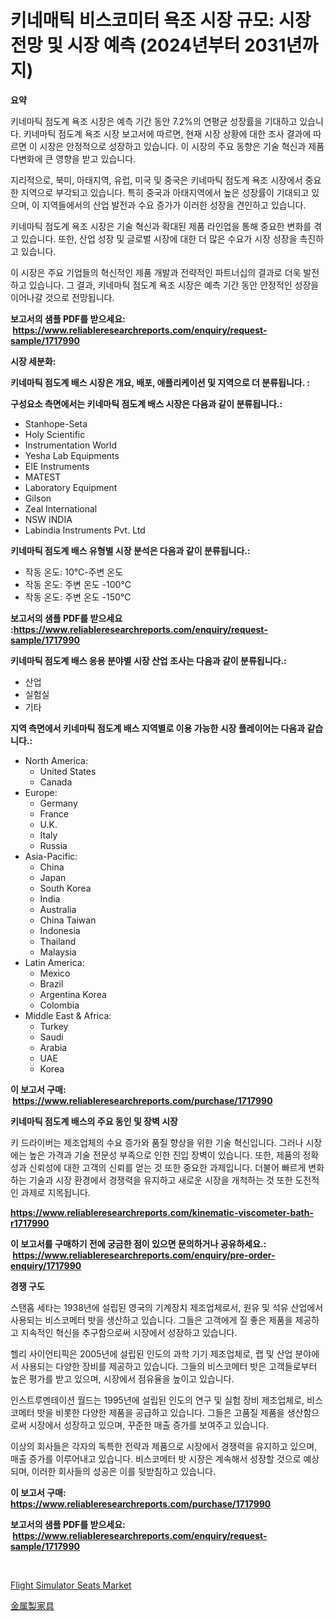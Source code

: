 <p><h1>키네매틱 비스코미터 욕조 시장 규모: 시장 전망 및 시장 예측 (2024년부터 2031년까지)</h1></p><p><strong>요약</strong></p>
<p><p>키네마틱 점도계 욕조 시장은 예측 기간 동안 7.2%의 연평균 성장률을 기대하고 있습니다. 키네마틱 점도계 욕조 시장 보고서에 따르면, 현재 시장 상황에 대한 조사 결과에 따르면 이 시장은 안정적으로 성장하고 있습니다. 이 시장의 주요 동향은 기술 혁신과 제품 다변화에 큰 영향을 받고 있습니다.</p><p>지리적으로, 북미, 아태지역, 유럽, 미국 및 중국은 키네마틱 점도계 욕조 시장에서 중요한 지역으로 부각되고 있습니다. 특히 중국과 아태지역에서 높은 성장률이 기대되고 있으며, 이 지역들에서의 산업 발전과 수요 증가가 이러한 성장을 견인하고 있습니다.</p><p>키네마틱 점도계 욕조 시장은 기술 혁신과 확대된 제품 라인업을 통해 중요한 변화를 겪고 있습니다. 또한, 산업 성장 및 글로벌 시장에 대한 더 많은 수요가 시장 성장을 촉진하고 있습니다.</p><p>이 시장은 주요 기업들의 혁신적인 제품 개발과 전략적인 파트너십의 결과로 더욱 발전하고 있습니다. 그 결과, 키네마틱 점도계 욕조 시장은 예측 기간 동안 안정적인 성장을 이어나갈 것으로 전망됩니다.</p></p>
<p><strong>보고서의 샘플 PDF를 받으세요: &nbsp;<a href="https://www.reliableresearchreports.com/enquiry/request-sample/1717990">https://www.reliableresearchreports.com/enquiry/request-sample/1717990</a></strong></p>
<p><strong>시장 세분화:</strong></p>
<p><strong> 키네마틱 점도계 배스 시장은 개요, 배포, 애플리케이션 및 지역으로 더 분류됩니다. :</strong></p>
<p><strong>구성요소 측면에서는 키네마틱 점도계 배스 시장은 다음과 같이 분류됩니다.:</strong></p>
<p><ul><li>Stanhope-Seta</li><li>Holy Scientific</li><li>Instrumentation World</li><li>Yesha Lab Equipments</li><li>EIE Instruments</li><li>MATEST</li><li>Laboratory Equipment</li><li>Gilson</li><li>Zeal International</li><li>NSW INDIA</li><li>Labindia Instruments Pvt. Ltd</li></ul></p>
<p><strong> 키네마틱 점도계 배스 유형별 시장 분석은 다음과 같이 분류됩니다.:</strong></p>
<p><ul><li>작동 온도: 10℃-주변 온도</li><li>작동 온도: 주변 온도 -100℃</li><li>작동 온도: 주변 온도 -150℃</li></ul></p>
<p><strong>보고서의 샘플 PDF를 받으세요 :<a href="https://www.reliableresearchreports.com/enquiry/request-sample/1717990">https://www.reliableresearchreports.com/enquiry/request-sample/1717990</a></strong></p>
<p><strong> 키네마틱 점도계 배스 응용 분야별 시장 산업 조사는 다음과 같이 분류됩니다.:</strong></p>
<p><ul><li>산업</li><li>실험실</li><li>기타</li></ul></p>
<p><strong>지역 측면에서 키네마틱 점도계 배스 지역별로 이용 가능한 시장 플레이어는 다음과 같습니다.:</strong></p>
<p><ul>
    <li>
        North America:
        <ul>
            <li>United States</li>
            <li>Canada</li>
        </ul>
    </li>
    <li>
        Europe:
        <ul>
            <li>Germany</li>
            <li>France</li>
            <li>U.K.</li>
            <li>Italy</li>
            <li>Russia</li>
        </ul>
    </li>
    <li>
        Asia-Pacific:
        <ul>
            <li>China</li>
            <li>Japan</li>
            <li>South Korea</li>
            <li>India</li>
            <li>Australia</li>
            <li>China Taiwan</li>
            <li>Indonesia</li>
            <li>Thailand</li>
            <li>Malaysia</li>
        </ul>
    </li>
    <li>
        Latin America:
        <ul>
            <li>Mexico</li>
            <li>Brazil</li>
            <li>Argentina Korea</li>
            <li>Colombia</li>
        </ul>
    </li>
    <li>
        Middle East & Africa:
        <ul>
            <li>Turkey</li>
            <li>Saudi</li>
            <li>Arabia</li>
            <li>UAE</li>
            <li>Korea</li>
        </ul>
    </li>
    </ul></p>
<p><strong>이 보고서 구매: &nbsp;<a href="https://www.reliableresearchreports.com/purchase/1717990">https://www.reliableresearchreports.com/purchase/1717990</a></strong></p>
<p><strong>키네마틱 점도계 배스의 주요 동인 및 장벽 시장</strong></p>
<p><p>키 드라이버는 제조업체의 수요 증가와 품질 향상을 위한 기술 혁신입니다. 그러나 시장에는 높은 가격과 기술 전문성 부족으로 인한 진입 장벽이 있습니다. 또한, 제품의 정확성과 신뢰성에 대한 고객의 신뢰를 얻는 것 또한 중요한 과제입니다. 더불어 빠르게 변화하는 기술과 시장 환경에서 경쟁력을 유지하고 새로운 시장을 개척하는 것 또한 도전적인 과제로 지목됩니다.</p></p>
<p><strong><a href="https://www.reliableresearchreports.com/kinematic-viscometer-bath-r1717990">https://www.reliableresearchreports.com/kinematic-viscometer-bath-r1717990</a></strong></p>
<p><strong>이 보고서를 구매하기 전에 궁금한 점이 있으면 문의하거나 공유하세요.: &nbsp;<a href="https://www.reliableresearchreports.com/enquiry/pre-order-enquiry/1717990">https://www.reliableresearchreports.com/enquiry/pre-order-enquiry/1717990</a></strong></p>
<p><strong>경쟁 구도</strong></p>
<p><p>스탠홉 세타는 1938년에 설립된 영국의 기계장치 제조업체로서, 원유 및 석유 산업에서 사용되는 비스코메터 밧을 생산하고 있습니다. 그들은 고객에게 질 좋은 제품을 제공하고 지속적인 혁신을 추구함으로써 시장에서 성장하고 있습니다.</p><p>헬리 사이언티픽은 2005년에 설립된 인도의 과학 기기 제조업체로, 랩 및 산업 분야에서 사용되는 다양한 장비를 제공하고 있습니다. 그들의 비스코메터 밧은 고객들로부터 높은 평가를 받고 있으며, 시장에서 점유율을 높이고 있습니다.</p><p>인스트루멘테이션 월드는 1995년에 설립된 인도의 연구 및 실험 장비 제조업체로, 비스코메터 밧을 비롯한 다양한 제품을 공급하고 있습니다. 그들은 고품질 제품을 생산함으로써 시장에서 성장하고 있으며, 꾸준한 매출 증가를 보여주고 있습니다.</p><p>이상의 회사들은 각자의 독특한 전략과 제품으로 시장에서 경쟁력을 유지하고 있으며, 매출 증가를 이루어내고 있습니다. 비스코메터 밧 시장은 계속해서 성장할 것으로 예상되며, 이러한 회사들의 성공은 이를 뒷받침하고 있습니다.</p></p>
<p><strong>이 보고서 구매: &nbsp; <a href="https://www.reliableresearchreports.com/purchase/1717990">https://www.reliableresearchreports.com/purchase/1717990</a></strong></p>
<p><strong>보고서의 샘플 PDF를 받으세요: &nbsp;<a href="https://www.reliableresearchreports.com/enquiry/request-sample/1717990">https://www.reliableresearchreports.com/enquiry/request-sample/1717990</a></strong><strong></strong></p>
<p>&nbsp;</p>
<p><p><a href="https://github.com/okotobwrhuteie/Market-Research-Report-List-2/blob/main/flight-simulator-seats-market.md">Flight Simulator Seats Market</a></p><p><a href="https://github.com/SarahFahey88/Market-Research-Report-List-1/blob/main/486523627626.md">金属製家具</a></p></p>